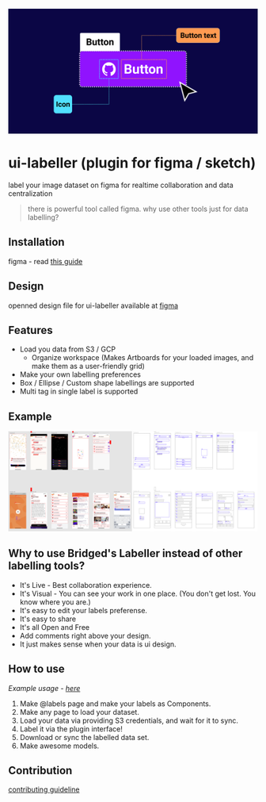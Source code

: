 

![](./branding/ui-labeller-branding-cover-1.png)

# ui-labeller (plugin for figma / sketch)

label your image dataset on figma for realtime collaboration and data centralization

> there is powerful tool called figma. why use other tools just for data labelling?

## Installation
figma - read [this guide](./figma/README.md)


## Design
openned design file for ui-labeller available at [figma](https://www.figma.com/file/U0gKxMTiLgk6uB08qeTzoa/ui-labeller-plugin?node-id=0%3A1)


## Features
- Load you data from S3 / GCP
    - Organize workspace (Makes Artboards for your loaded images, and make them as a user-friendly grid)
- Make your own labelling preferences
- Box / Ellipse / Custom shape labellings are supported
- Multi tag in single label is supported



## Example

![](./docs/example.png)




## Why to use Bridged's Labeller instead of other labelling tools?
- It's Live - Best collaboration experience.
- It's Visual - You can see your work in one place. (You don't get lost. You know where you are.)
- It's easy to edit your labels preferense.
- It's easy to share
- It's all Open and Free
- Add comments right above your design.
- It just makes sense when your data is ui design.


## How to use

*Example usage - [here](https://www.figma.com/file/01QCgPwNc7DLqmgNvVgJaF/?node-id=37%3A0)*

1. Make @labels page and make your labels as Components.
2. Make any page to load your dataset.
3. Load your data via providing S3 credentials, and wait for it to sync.
4. Label it via the plugin interface!
5. Download or sync the labelled data set.
6. Make awesome models.


## Contribution
[contributing guideline](https://github.com/bridgedxyz/contributing-and-license)
